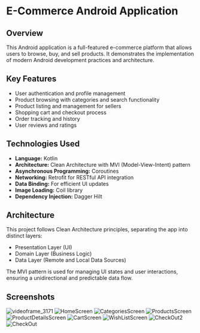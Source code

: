 # E-Commerce Android Application

## Overview
This Android application is a full-featured e-commerce platform that allows users to browse, buy, and sell products. It demonstrates the implementation of modern Android development practices and architecture.

## Key Features
- User authentication and profile management
- Product browsing with categories and search functionality
- Product listing and management for sellers
- Shopping cart and checkout process
- Order tracking and history
- User reviews and ratings

## Technologies Used
- **Language:** Kotlin
- **Architecture:** Clean Architecture with MVI (Model-View-Intent) pattern
- **Asynchronous Programming:** Coroutines
- **Networking:** Retrofit for RESTful API integration
- **Data Binding:** For efficient UI updates
- **Image Loading:** Coil library
- **Dependency Injection:** Dagger Hilt 

## Architecture
This project follows Clean Architecture principles, separating the app into distinct layers:
- Presentation Layer (UI)
- Domain Layer (Business Logic)
- Data Layer (Remote and Local Data Sources)

The MVI pattern is used for managing UI states and user interactions, ensuring a unidirectional and predictable data flow.


## Screenshots

![videoframe_3171](https://github.com/user-attachments/assets/e6aeb9cf-3ac0-4d04-8ae1-52b521c96cc2)
![HomeScreen](https://github.com/user-attachments/assets/9af689ff-0cf8-4719-a8dc-5496aff550d6)
![CategoriesScreen](https://github.com/user-attachments/assets/332fd1a1-db44-4fce-b90b-39609ab59465)
![ProductsScreen](https://github.com/user-attachments/assets/d716bd41-3107-42b1-a64a-1166796683e8)
![ProductDetailsScreen](https://github.com/user-attachments/assets/c89c2aa9-c65b-4817-8c23-9a2ed405db30)
![CartScreen](https://github.com/user-attachments/assets/716aafe6-dc57-4bef-8f3c-094c10dfbeb0)
![WishListScreen](https://github.com/user-attachments/assets/a5b0c6fd-2838-4552-a0d5-09f5c9235fb8)
![CheckOut2](https://github.com/user-attachments/assets/fae4f609-1d62-4924-b53c-20640fd82bae)
![CheckOut](https://github.com/user-attachments/assets/25073cc9-f0d8-44a8-8439-561bc475c31b)



